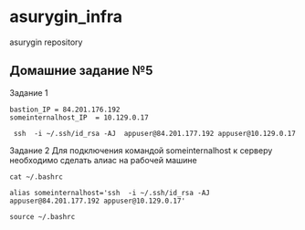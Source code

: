 # asurygin_infra
asurygin repository



## Домашние задание №5
Задание 1
```
bastion_IP = 84.201.176.192
someinternalhost_IP  = 10.129.0.17
```
```
 ssh  -i ~/.ssh/id_rsa -AJ  appuser@84.201.177.192 appuser@10.129.0.17
```

Задание 2
Для подключения командой someinternalhost к серверу необходимо сделать алиас на рабочей машине
```
cat ~/.bashrc

alias someinternalhost='ssh  -i ~/.ssh/id_rsa -AJ  appuser@84.201.177.192 appuser@10.129.0.17'

source ~/.bashrc
